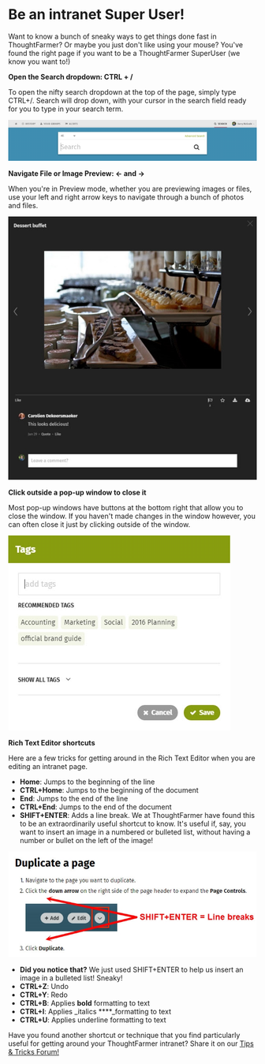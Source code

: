 # Be an intranet Super User!

Want to know a bunch of sneaky ways to get things done fast in ThoughtFarmer? Or maybe you just don't like using your mouse? You've found the right page if you want to be a ThoughtFarmer SuperUser \(we know you want to!\)

**Open the Search dropdown: CTRL + /**

To open the nifty search dropdown at the top of the page, simply type CTRL+/. Search will drop down, with your cursor in the search field ready for you to type in your search term.

![](../../.gitbook/assets/1%20%2842%29.jpg)

**Navigate File or Image Preview: ← and →**

When you're in Preview mode, whether you are previewing images or files, use your left and right arrow keys to navigate through a bunch of photos and files.  


![](../../.gitbook/assets/2%20%2817%29.jpg)

**Click outside a pop-up window to close it**

Most pop-up windows have buttons at the bottom right that allow you to close the window. If you haven't made changes in the window however, you can often close it just by clicking outside of the window.  


![](../../.gitbook/assets/3%20%2817%29.jpg)



**Rich Text Editor shortcuts**

Here are a few tricks for getting around in the Rich Text Editor when you are editing an intranet page.

* **Home**: Jumps to the beginning of the line
* **CTRL+Home**: Jumps to the beginning of the document
* **End**: Jumps to the end of the line
* **CTRL+End**: Jumps to the end of the document
* **SHIFT+ENTER**: Adds a line break. We at ThoughtFarmer have found this to be an extraordinarily useful shortcut to know. It's useful if, say, you want to insert an image in a numbered or bulleted list, without having a number or bullet on the left of the image! 

![](../../.gitbook/assets/4%20%283%29.jpg)



* **Did you notice that?** We just used SHIFT+ENTER to help us insert an image in a bulleted list! Sneaky!
* **CTRL+Z**: Undo
* **CTRL+Y**: Redo
* **CTRL+B**: Applies **bold** formatting to text
* **CTRL+I**: Applies _italics ****_formatting to text
* **CTRL+U**: Applies underline formatting to text

Have you found another shortcut or technique that you find particularly useful for getting around your ThoughtFarmer intranet? Share it on our [Tips & Tricks Forum!](https://community.thoughtfarmer.com/content/13902)

